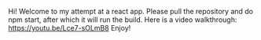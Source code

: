 Hi! Welcome to my attempt at a react app. Please pull the repository and do npm start, after which it will run the build. Here is a video walkthrough: https://youtu.be/Lce7-sOLmB8 
Enjoy! 
